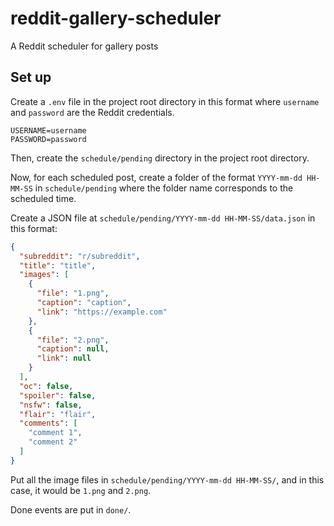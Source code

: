 # reddit-gallery-scheduler

A Reddit scheduler for gallery posts

## Set up

Create a `.env` file in the project root directory in this format where `username` and `password` are the Reddit
credentials.

```dotenv
USERNAME=username
PASSWORD=password
```

Then, create the `schedule/pending` directory in the project root directory.

Now, for each scheduled post, create a folder of the format `YYYY-mm-dd HH-MM-SS` in `schedule/pending` where the folder
name corresponds to the scheduled time.

Create a JSON file at `schedule/pending/YYYY-mm-dd HH-MM-SS/data.json` in this format:

```json
{
  "subreddit": "r/subreddit",
  "title": "title",
  "images": [
    {
      "file": "1.png",
      "caption": "caption",
      "link": "https://example.com"
    },
    {
      "file": "2.png",
      "caption": null,
      "link": null
    }
  ],
  "oc": false,
  "spoiler": false,
  "nsfw": false,
  "flair": "flair",
  "comments": [
    "comment 1",
    "comment 2"
  ]
}
```

Put all the image files in `schedule/pending/YYYY-mm-dd HH-MM-SS/`, and in this case, it would be `1.png` and `2.png`.

Done events are put in `done/`.
